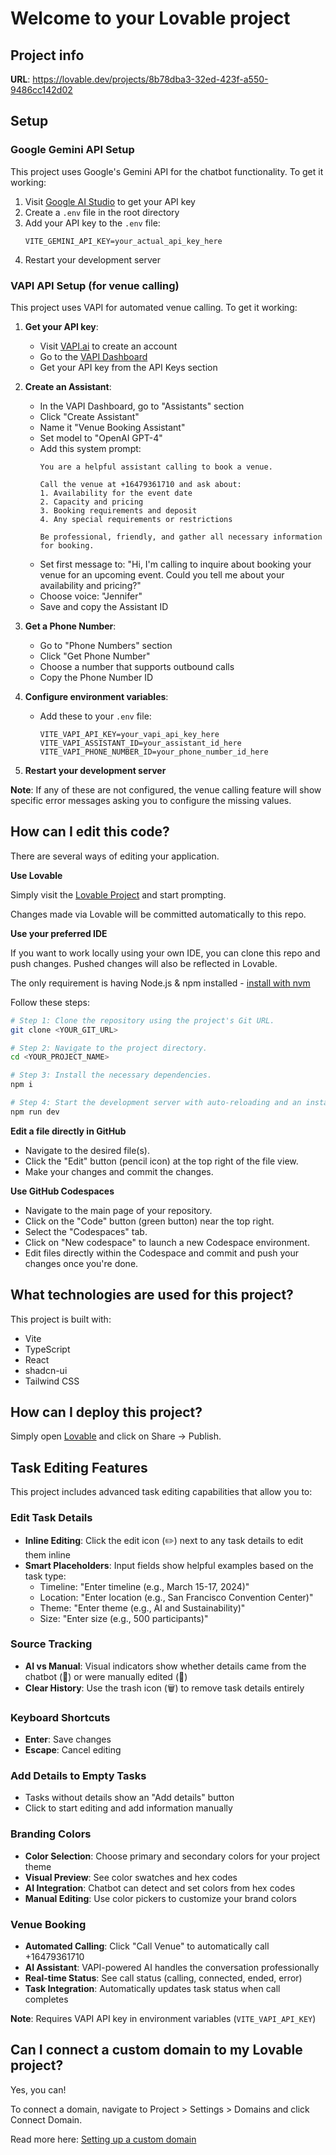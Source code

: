 # Welcome to your Lovable project

## Project info

**URL**: https://lovable.dev/projects/8b78dba3-32ed-423f-a550-9486cc142d02

## Setup

### Google Gemini API Setup

This project uses Google's Gemini API for the chatbot functionality. To get it working:

1. Visit [Google AI Studio](https://makersuite.google.com/app/apikey) to get your API key
2. Create a `.env` file in the root directory
3. Add your API key to the `.env` file:
   ```
   VITE_GEMINI_API_KEY=your_actual_api_key_here
   ```
4. Restart your development server

### VAPI API Setup (for venue calling)

This project uses VAPI for automated venue calling. To get it working:

1. **Get your API key**:
   - Visit [VAPI.ai](https://vapi.ai/) to create an account
   - Go to the [VAPI Dashboard](https://dashboard.vapi.ai/)
   - Get your API key from the API Keys section

2. **Create an Assistant**:
   - In the VAPI Dashboard, go to "Assistants" section
   - Click "Create Assistant"
   - Name it "Venue Booking Assistant"
   - Set model to "OpenAI GPT-4"
   - Add this system prompt:
     ```
     You are a helpful assistant calling to book a venue. 
     
     Call the venue at +16479361710 and ask about:
     1. Availability for the event date
     2. Capacity and pricing
     3. Booking requirements and deposit
     4. Any special requirements or restrictions
     
     Be professional, friendly, and gather all necessary information for booking.
     ```
   - Set first message to: "Hi, I'm calling to inquire about booking your venue for an upcoming event. Could you tell me about your availability and pricing?"
   - Choose voice: "Jennifer"
   - Save and copy the Assistant ID

3. **Get a Phone Number**:
   - Go to "Phone Numbers" section
   - Click "Get Phone Number"
   - Choose a number that supports outbound calls
   - Copy the Phone Number ID

4. **Configure environment variables**:
   - Add these to your `.env` file:
     ```
     VITE_VAPI_API_KEY=your_vapi_api_key_here
     VITE_VAPI_ASSISTANT_ID=your_assistant_id_here
     VITE_VAPI_PHONE_NUMBER_ID=your_phone_number_id_here
     ```

5. **Restart your development server**

**Note**: If any of these are not configured, the venue calling feature will show specific error messages asking you to configure the missing values.

## How can I edit this code?

There are several ways of editing your application.

**Use Lovable**

Simply visit the [Lovable Project](https://lovable.dev/projects/8b78dba3-32ed-423f-a550-9486cc142d02) and start prompting.

Changes made via Lovable will be committed automatically to this repo.

**Use your preferred IDE**

If you want to work locally using your own IDE, you can clone this repo and push changes. Pushed changes will also be reflected in Lovable.

The only requirement is having Node.js & npm installed - [install with nvm](https://github.com/nvm-sh/nvm#installing-and-updating)

Follow these steps:

```sh
# Step 1: Clone the repository using the project's Git URL.
git clone <YOUR_GIT_URL>

# Step 2: Navigate to the project directory.
cd <YOUR_PROJECT_NAME>

# Step 3: Install the necessary dependencies.
npm i

# Step 4: Start the development server with auto-reloading and an instant preview.
npm run dev
```

**Edit a file directly in GitHub**

- Navigate to the desired file(s).
- Click the "Edit" button (pencil icon) at the top right of the file view.
- Make your changes and commit the changes.

**Use GitHub Codespaces**

- Navigate to the main page of your repository.
- Click on the "Code" button (green button) near the top right.
- Select the "Codespaces" tab.
- Click on "New codespace" to launch a new Codespace environment.
- Edit files directly within the Codespace and commit and push your changes once you're done.

## What technologies are used for this project?

This project is built with:

- Vite
- TypeScript
- React
- shadcn-ui
- Tailwind CSS

## How can I deploy this project?

Simply open [Lovable](https://lovable.dev/projects/8b78dba3-32ed-423f-a550-9486cc142d02) and click on Share -> Publish.

## Task Editing Features

This project includes advanced task editing capabilities that allow you to:

### Edit Task Details
- **Inline Editing**: Click the edit icon (✏️) next to any task details to edit them inline
- **Smart Placeholders**: Input fields show helpful examples based on the task type:
  - Timeline: "Enter timeline (e.g., March 15-17, 2024)"
  - Location: "Enter location (e.g., San Francisco Convention Center)"
  - Theme: "Enter theme (e.g., AI and Sustainability)"
  - Size: "Enter size (e.g., 500 participants)"

### Source Tracking
- **AI vs Manual**: Visual indicators show whether details came from the chatbot (🤖) or were manually edited (👤)
- **Clear History**: Use the trash icon (🗑️) to remove task details entirely

### Keyboard Shortcuts
- **Enter**: Save changes
- **Escape**: Cancel editing

### Add Details to Empty Tasks
- Tasks without details show an "Add details" button
- Click to start editing and add information manually

### Branding Colors
- **Color Selection**: Choose primary and secondary colors for your project theme
- **Visual Preview**: See color swatches and hex codes
- **AI Integration**: Chatbot can detect and set colors from hex codes
- **Manual Editing**: Use color pickers to customize your brand colors

### Venue Booking
- **Automated Calling**: Click "Call Venue" to automatically call +16479361710
- **AI Assistant**: VAPI-powered AI handles the conversation professionally
- **Real-time Status**: See call status (calling, connected, ended, error)
- **Task Integration**: Automatically updates task status when call completes

**Note**: Requires VAPI API key in environment variables (`VITE_VAPI_API_KEY`)

## Can I connect a custom domain to my Lovable project?

Yes, you can!

To connect a domain, navigate to Project > Settings > Domains and click Connect Domain.

Read more here: [Setting up a custom domain](https://docs.lovable.dev/tips-tricks/custom-domain#step-by-step-guide)
